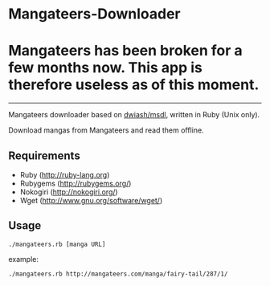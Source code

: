 Mangateers-Downloader
===

Mangateers has been broken for a few months now. This app is therefore useless as of this moment.
===
---

Mangateers downloader based on [dwiash/msdl](https://github.com/dwiash/msdl), written in Ruby (Unix only).

Download mangas from Mangateers and read them offline.

Requirements
---

* Ruby (http://ruby-lang.org)
* Rubygems (http://rubygems.org/)
* Nokogiri (http://nokogiri.org/)
* Wget (http://www.gnu.org/software/wget/)

Usage
---

    ./mangateers.rb [manga URL]

example:

    ./mangateers.rb http://mangateers.com/manga/fairy-tail/287/1/

